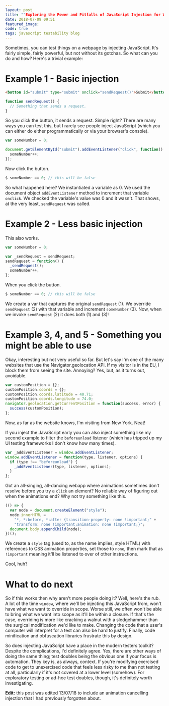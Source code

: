 ```yaml
---
layout: post
title: ""Exploring the Power and Pitfalls of JavaScript Injection for Web Testing"
date: 2018-07-09 09:51
featured_image: 
code: true
tags: javascript testability blog
---
```


Sometimes, you can test things on a webpage by injecting JavaScript. It's fairly simple, fairly powerful, but not without its gotchas. So what can you do and how? Here's a trivial example:

# Example 1 - Basic injection

~~~html
<button id="submit" type="submit" onclick="sendRequest()">Submit</button>
~~~

~~~js
function sendRequest() {
  // Something that sends a request.
}
~~~

So you click the button, it sends a request. Simple right? There are many ways you can test this, but I rarely see people inject JavaScript (which you can either do either programmatically or via your browser's console).

~~~js
var someNumber = 0;

document.getElementById("submit").addEventListener("click", function() {
  someNumber++;
});
~~~

Now click the button.

~~~js
$ someNumber == 0; // this will be false
~~~

So what happened here? We instantiated a variable as 0. We used the document object `addEventListener` method to increment that variable `onclick`. We checked the variable's value was 0 and it wasn't. That shows, at the very least, `sendRequest` was called. 

# Example 2 - Less basic injection

This also works.

~~~js
var someNumber = 0;

var _sendRequest = sendRequest;
sendRequest = function() {
  _sendRequest();
  someNumber++;
};
~~~

When you click the button.

~~~js
$ someNumber == 0; // this will be false
~~~

We create a var that captures the original `sendRequest` (1). We override `sendRequest` (2) with that variable and increment `someNumber` (3). Now, when we invoke `sendRequest` (2) it does both (1) and (3)!

# Example 3, 4, and 5 - Something you might be able to use

Okay, interesting but not very useful so far. But let's say I'm one of the many websites that use the Navigator.geolocation API. If my visitor is in the EU, I block them from seeing the site. Annoying? Yes, but, as it turns out, avoidable.

~~~js
var customPosition = {};
customPosition.coords = {};
customPosition.coords.latitude = 40.71;
customPosition.coords.longitude = 74.0;
navigator.geolocation.getCurrentPosition = function(success, error) {
  success(customPosition);
};
~~~

Now, as far as the website knows, I'm visiting from New York. Neat!

If you inject the JavaScript early you can also inject something like my second example to filter the `beforeunload` listener (which has tripped up my UI testing frameworks I don't know how many times).

~~~js
var _addEventListener = window.addEventListener;
window.addEventListener = function(type, listener, options) {
  if (type !== "beforeunload") {
    _addEventListener(type, listener, options);
  }
};
~~~

Got an all-singing, all-dancing webapp where animations sometimes don't resolve before you try a `click` an element? No reliable way of figuring out when the animations end? Why not try something like this.

~~~js
(() => {
  var node = document.createElement("style");
  node.innerHTML =
    "*, *:before, *:after {transition-property: none !important;" +
    "transform: none !important;animation: none !important;}";
  document.body.appendChild(node);
})();
~~~

We create a `style` tag (used to, as the name implies, style HTML) with references to CSS animation properties, set those to `none`, then mark that as `!important` meaning it'll be listened to over of other instructions.

Cool, huh?

# What to do next

So if this works then why aren't more people doing it? Well, here's the rub. A lot of the time `window`, where we'll be injecting this JavaScript from, won't have what we want to override in scope. Worse still, we often won't be able to bring what we want into scope as it'll be within a closure. If that's the case, overriding is more like cracking a walnut with a sledgehammer than the surgical modification we'd like to make. Changing the code that a user's computer will interpret for a test can also be hard to justify. Finally, code minification and obfuscation libraries frustrate this by design.

So does injecting JavaScript have a place in the modern testers toolkit? Despite the complications, I'd definitely agree. Yes, there are other ways of doing the same thing; test doubles being the obvious one if your focus is automation. They key is, as always, context. If you're modifying exercised code to get to unexercised code that feels less risky to me than not testing at all, particularly if it's not covered at a lower level (somehow). For exploratory testing or ad-hoc test doubles, though, it's definitely worth investigating.

**Edit:** this post was edited 13/07/18 to include an animation cancelling injection that I had previously forgotten about.
